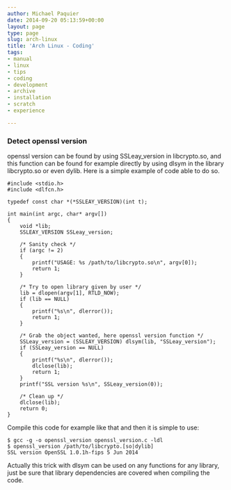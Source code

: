```yaml
---
author: Michael Paquier
date: 2014-09-20 05:13:59+00:00
layout: page
type: page
slug: arch-linux
title: 'Arch Linux - Coding'
tags:
- manual
- linux
- tips
- coding
- development
- archive
- installation
- scratch
- experience

---
```


### Detect openssl version

openssl version can be found by using SSLeay_version in libcrypto.so, and
this function can be found for example directly by using dlsym in the
library libcrypto.so or even dylib. Here is a simple example of code able to
do so.

    #include <stdio.h>
    #include <dlfcn.h>

    typedef const char *(*SSLEAY_VERSION)(int t);

    int main(int argc, char* argv[])
    {
        void *lib;
        SSLEAY_VERSION SSLeay_version;

        /* Sanity check */
        if (argc != 2)
        {
            printf("USAGE: %s /path/to/libcrypto.so\n", argv[0]);
            return 1;
        }

        /* Try to open library given by user */
        lib = dlopen(argv[1], RTLD_NOW);
        if (lib == NULL)
        {
            printf("%s\n", dlerror());
            return 1;
        }

        /* Grab the object wanted, here openssl version function */
        SSLeay_version = (SSLEAY_VERSION) dlsym(lib, "SSLeay_version");
        if (SSLeay_version == NULL)
        {
            printf("%s\n", dlerror());
            dlclose(lib);
            return 1;
        }
        printf("SSL version %s\n", SSLeay_version(0));

        /* Clean up */
        dlclose(lib);
        return 0;
    }

Compile this code for example like that and then it is simple to use:

    $ gcc -g -o openssl_version openssl_version.c -ldl
	$ openssl_version /path/to/libcrypto.[so|dylib]
    SSL version OpenSSL 1.0.1h-fips 5 Jun 2014

Actually this trick with dlsym can be used on any functions for any library,
just be sure that library dependencies are covered when compiling the code.
